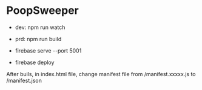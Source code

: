 # PoopSweeper

* dev: npm run watch
* prd: npm run build

* firebase serve --port 5001
* firebase deploy

After buils, in index.html file, change manifest file from /manifest.xxxxx.js to /manifest.json